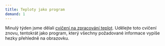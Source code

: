 ```yaml
---
title: Teploty jako program
demand: 1
---
```


Minulý týden jsme dělali [cvičení na zpracování teplot](../text-chroustani#excs>seznam-teplot). Udělejte toto cvičení znovu, tentokrát jako program, který všechny požadované informace vypíše hezky přehledně na obrazovku.
